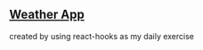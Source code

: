 ## [Weather App](https://aqshola.github.io/Weatherapp/)

created by using react-hooks as my daily exercise
